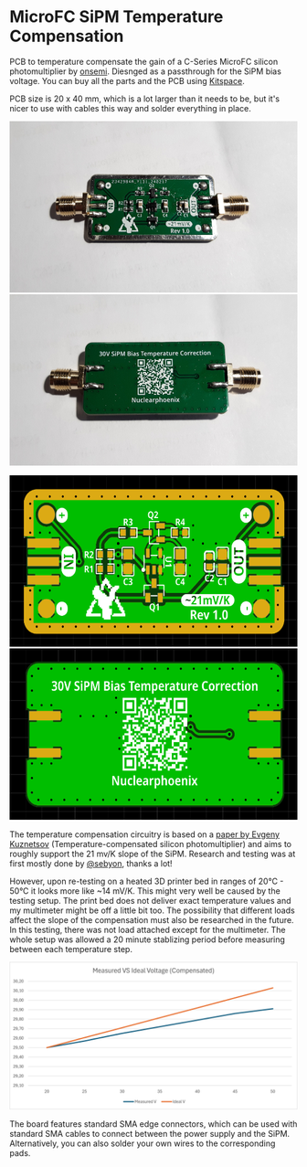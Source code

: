 # MicroFC SiPM Temperature Compensation

PCB to temperature compensate the gain of a C-Series MicroFC silicon photomultiplier by [onsemi](https://www.onsemi.com/pdf/datasheet/microc-series-d.pdf). Diesnged as a passthrough for the SiPM bias voltage. You can buy all the parts and the PCB using [Kitspace](https://kitspace.org/opengammaproject/MicroFC-TempCo).

PCB size is 20 x 40 mm, which is a lot larger than it needs to be, but it's nicer to use with cables this way and solder everything in place.

<p align="center">
  <img alt="Front Side PCB" title="Front Side PCB" src="docs/pcb_front_photo.jpg" height="300px">
  <img alt="Back Side PCB" title="Back Side PCB" src="docs/pcb_back_photo.jpg" height="300px">
</p>

<p align="center">
  <img alt="Front Side PCB Rendering" title="Front Side PCB Rendering" src="docs/pcb_front.png" height="300px">
  <img alt="Back Side PCB Rendering" title="Back Side PCB Rendering" src="docs/pcb_back.png" height="300px">
</p>

The temperature compensation circuitry is based on a [paper by Evgeny Kuznetsov](https://doi.org/10.1016/j.nima.2017.11.060) (Temperature-compensated silicon photomultiplier) and aims to roughly support the 21 mv/K slope of the SiPM. Research and testing was at first mostly done by [@sebyon](https://github.com/sebyon), thanks a lot!

However, upon re-testing on a heated 3D printer bed in ranges of 20°C - 50°C it looks more like ~14 mV/K. This might very well be caused by the testing setup. The print bed does not deliver exact temperature values and my multimeter might be off a little bit too. The possibility that different loads affect the slope of the compensation must also be researched in the future. In this testing, there was not load attached except for the multimeter. The whole setup was allowed a 20 minute stablizing period before measuring between each temperature step.

![Results Plot](docs/results.png)

The board features standard SMA edge connectors, which can be used with standard SMA cables to connect between the power supply and the SiPM. Alternatively, you can also solder your own wires to the corresponding pads.
